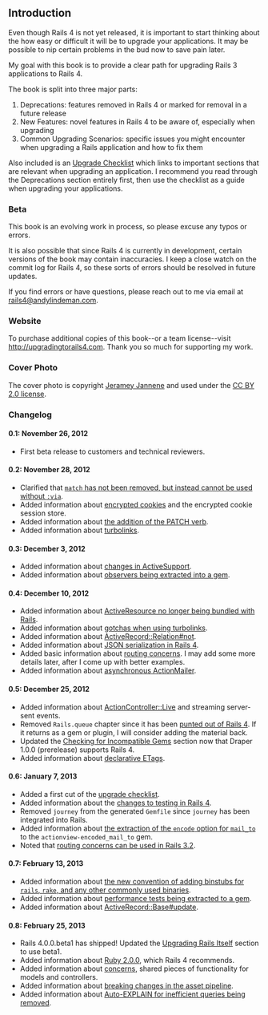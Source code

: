 ## Introduction

Even though Rails 4 is not yet released, it is important to start thinking
about the how easy or difficult it will be to upgrade your applications. It may
be possible to nip certain problems in the bud now to save pain later.

My goal with this book is to provide a clear path for upgrading Rails 3
applications to Rails 4.

The book is split into three major parts:

1. Deprecations: features removed in Rails 4 or marked for removal in a future
   release
2. New Features: novel features in Rails 4 to be aware of, especially when
   upgrading
3. Common Upgrading Scenarios: specific issues you might encounter when
   upgrading a Rails application and how to fix them

Also included is an [Upgrade Checklist](#upgrade-checklist) which links to
important sections that are relevant when upgrading an application. I recommend
you read through the Deprecations section entirely first, then use the
checklist as a guide when upgrading your applications.

### Beta

This book is an evolving work in process, so please excuse any typos or errors.

It is also possible that since Rails 4 is currently in development, certain
versions of the book may contain inaccuracies. I keep a close watch on the
commit log for Rails 4, so these sorts of errors should be resolved in future
updates.

If you find errors or have questions, please reach out to me via email at
<rails4@andylindeman.com>.

### Website

To purchase additional copies of this book--or a team license--visit
<http://upgradingtorails4.com>. Thank you so much for supporting my work.

### Cover Photo

The cover photo is copyright [Jeramey
Jannene](http://www.flickr.com/photos/compujeramey/168102810/) and used under
the [CC BY 2.0
license](http://creativecommons.org/licenses/by/2.0/).

### Changelog

#### 0.1: November 26, 2012

* First beta release to customers and technical reviewers.

#### 0.2: November 28, 2012

* Clarified that [`match` has not been removed, but instead cannot be used
  without `:via`](#routing-match).
* Added information about [encrypted cookies](#encrypted-cookies) and the
  encrypted cookie session store.
* Added information about [the addition of the PATCH verb](#patch-verb).
* Added information about [turbolinks](#turbolinks).

#### 0.3: December 3, 2012

* Added information about [changes in ActiveSupport](#activesupport).
* Added information about [observers being extracted into a gem](#observers).

#### 0.4: December 10, 2012

* Added information about [ActiveResource no longer being bundled with
  Rails](#activeresource).
* Added information about [gotchas when using turbolinks](#turbolinks-gotchas).
* Added information about [ActiveRecord::Relation#not](#relation-not).
* Added information about [JSON serialization in Rails 4](#json-serialization).
* Added basic information about [routing concerns](#routing-concerns). I may
  add some more details later, after I come up with better examples.
* Added information about [asynchronous ActionMailer](#async-actionmailer).

#### 0.5: December 25, 2012

* Added information about [ActionController::Live](#action-controller-live) and
  streaming server-sent events.
* Removed `Rails.queue` chapter since it has been [punted out of Rails
  4](https://twitter.com/dhh/status/281421220417781760). If it returns as a gem
  or plugin, I will consider adding the material back.
* Updated the [Checking for Incompatible Gems](#incompatible-gems) section
  now that Draper 1.0.0 (prerelease) supports Rails 4.
* Added information about [declarative ETags](#etagger).

#### 0.6: January 7, 2013

* Added a first cut of the [upgrade checklist](#upgrade-checklist).
* Added information about the [changes to testing in Rails 4](#testing).
* Removed `journey` from the generated `Gemfile` since `journey` has been
  integrated into Rails.
* Added information about [the extraction of the `encode` option for
  `mail_to`](#actionview-encoded_mail_to) to the `actionview-encoded_mail_to`
  gem.
* Noted that [routing concerns can be used in Rails
  3.2](#routing-concerns-in-rails32).

#### 0.7: February 13, 2013

* Added information about [the new convention of adding binstubs for `rails`,
  `rake`, and any other commonly used binaries](#binstubs).
* Added information about [performance tests being extracted to a
  gem](#performance-tests).
* Added information about [ActiveRecord::Base#update](#update).

#### 0.8: February 25, 2013

* Rails 4.0.0.beta1 has shipped! Updated the [Upgrading Rails
  Itself](#upgrading-rails-itself) section to use beta1.
* Added information about [Ruby 2.0.0](#ruby-193), which Rails 4 recommends.
* Added information about [concerns](#concerns), shared pieces of functionality
  for models and controllers.
* Added information about [breaking changes in the asset
  pipeline](#asset-pipeline).
* Added information about [Auto-EXPLAIN for inefficient queries being
  removed](#auto-explain-queries).
